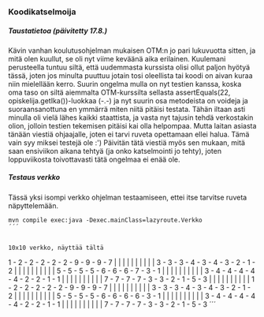 ### Koodikatselmoija

##### Taustatietoa (päivitetty 17.8.)
Kävin vanhan koulutusohjelman mukaisen OTM:n jo pari lukuvuotta sitten, ja mitä olen kuullut, se oli nyt viime keväänä aika erilainen. 
Kuulemani perusteella tuntuu siltä, että uudemmasta kurssista olisi ollut paljon hyötyä tässä, joten jos minulta puuttuu jotain tosi oleellista tai koodi on aivan kuraa niin mielellään kerro.
Suurin ongelma mulla on nyt testien kanssa, koska oma taso on siltä aiemmalta OTM-kurssilta sellasta assertEquals(22, opiskelija.getIka())-luokkaa (-.-) ja nyt suurin osa metodeista on voideja ja suoraansanottuna en ymmärrä miten niitä pitäisi testata.
Tähän iltaan asti minulla oli vielä lähes kaikki staattista, ja vasta nyt tajusin tehdä verkostakin olion, jolloin testien tekemisen pitäisi kai olla helpompaa.
Mutta laitan asiasta tänään viestiä ohjaajalle, joten ei tarvi ruveta opettamaan ellei halua. Tämä vain syy miksei testejä ole :')
Päivitän tätä viestiä myös sen mukaan, mitä saan ensiviikon aikana tehtyä (ja onko katselmointi jo tehty), joten loppuviikosta toivottavasti tätä ongelmaa ei enää ole.

##### Testaus verkko
Tässä yksi isompi verkko ohjelman testaamiseen, ettei itse tarvitse ruveta näpyttelemään. 

```
mvn compile exec:java -Dexec.mainClass=lazyroute.Verkko
´´´


10x10 verkko, näyttää tältä
```
1 - 2 - 2 - 2 - 2 - 2 - 9 - 9 - 9 - 7
|   |	|   |	|   |   |   |   |   |
3 - 3 - 3 - 4 - 3 - 4 - 3 - 2 - 1 - 2
|   |   |   |   |   |   |   |   |   |
5 - 5 - 5 - 5 - 6 - 6 - 6 - 7 - 3 - 1
|   |   |   |   |   |   |   |   |   |
3 - 4 - 4 - 4 - 4 - 4 - 2 - 2 - 1 - 1
|   |   |   |   |   |   |   |   |   |
7 - 7 - 7 - 7 - 3 - 3 - 2 - 1 - 5 - 3
|   |   |   |   |   |   |   |   |   |
1 - 2 - 2 - 2 - 2 - 2 - 9 - 9 - 9 - 7
|   |   |   |   |   |   |   |   |   |
3 - 3 - 3 - 4 - 3 - 4 - 3 - 2 - 1 - 2
|   |   |   |   |   |   |   |   |   |
5 - 5 - 5 - 5 - 6 - 6 - 6 - 6 - 3 - 1
|   |   |   |   |   |   |   |   |   |
3 - 4 - 4 - 4 - 4 - 4 - 2 - 2 - 1 - 1
|   |   |   |   |   |   |   |   |   |
7 - 7 - 7 - 7 - 3 - 3 - 2 - 1 - 5 - 3
´´´

